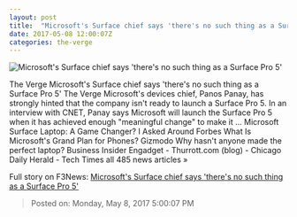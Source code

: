 ```yaml
---
layout: post
title:  "Microsoft's Surface chief says 'there's no such thing as a Surface Pro 5'"
date: 2017-05-08 12:00:07Z
categories: the-verge
---
```


![Microsoft's Surface chief says 'there's no such thing as a Surface Pro 5'](https://cdn0.vox-cdn.com/thumbor/4J_10VtD2LkHP4JP8hvxzXVBQ-Y=/0x70:1320x813/1600x900/cdn0.vox-cdn.com/uploads/chorus_image/image/54668033/panospanay.0.0.jpg)

The Verge Microsoft's Surface chief says 'there's no such thing as a Surface Pro 5' The Verge Microsoft's devices chief, Panos Panay, has strongly hinted that the company isn't ready to launch a Surface Pro 5. In an interview with CNET, Panay says Microsoft will launch the Surface Pro 5 when it has achieved enough "meaningful change" to make it ... Microsoft Surface Laptop: A Game Changer? I Asked Around Forbes What Is Microsoft's Grand Plan for Phones? Gizmodo Why hasn't anyone made the perfect laptop? Business Insider Engadget - Thurrott.com (blog) - Chicago Daily Herald - Tech Times all 485 news articles »


Full story on F3News: [Microsoft's Surface chief says 'there's no such thing as a Surface Pro 5'](http://www.f3nws.com/n/JKRPHB)

> Posted on: Monday, May 8, 2017 5:00:07 PM
